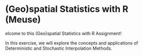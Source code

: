 # (Geo)spatial Statistics with R (Meuse)

elcome to this (Geo)spatial Statistics with R Assignment!

In this exercise, we will explore the concepts and applications of Deterministic and Stochastic Interpolation Methods.
